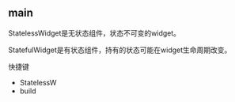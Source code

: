 ## main

StatelessWidget是无状态组件，状态不可变的widget。

StatefulWidget是有状态组件，持有的状态可能在widget生命周期改变。





 快捷键

- StatelessW
- build


